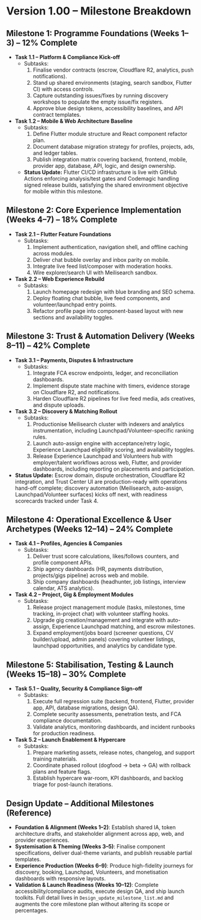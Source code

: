 # Version 1.00 – Milestone Breakdown

## Milestone 1: Programme Foundations (Weeks 1–3) – 12% Complete
- **Task 1.1 – Platform & Compliance Kick-off**
  - Subtasks:
    1. Finalise vendor contracts (escrow, Cloudflare R2, analytics, push notifications).
    2. Stand up shared environments (staging, search sandbox, Flutter CI) with access controls.
    3. Capture outstanding issues/fixes by running discovery workshops to populate the empty issue/fix registers.
    4. Approve blue design tokens, accessibility baselines, and API contract templates.
- **Task 1.2 – Mobile & Web Architecture Baseline**
  - Subtasks:
    1. Define Flutter module structure and React component refactor plan.
    2. Document database migration strategy for profiles, projects, ads, and ledger tables.
    3. Publish integration matrix covering backend, frontend, mobile, provider app, database, API, logic, and design ownership.
  - **Status Update:** Flutter CI/CD infrastructure is live with GitHub Actions enforcing analysis/test gates and Codemagic handling signed release builds, satisfying the shared environment objective for mobile within this milestone.

## Milestone 2: Core Experience Implementation (Weeks 4–7) – 18% Complete
- **Task 2.1 – Flutter Feature Foundations**
  - Subtasks:
    1. Implement authentication, navigation shell, and offline caching across modules.
    2. Deliver chat bubble overlay and inbox parity on mobile.
    3. Integrate live feed list/composer with moderation hooks.
    4. Wire explorer/search UI with Meilisearch sandbox.
- **Task 2.2 – Web Experience Rebuild**
  - Subtasks:
    1. Launch homepage redesign with blue branding and SEO schema.
    2. Deploy floating chat bubble, live feed components, and volunteer/launchpad entry points.
    3. Refactor profile page into component-based layout with new sections and availability toggles.

## Milestone 3: Trust & Automation Delivery (Weeks 8–11) – 42% Complete
- **Task 3.1 – Payments, Disputes & Infrastructure**
  - Subtasks:
    1. Integrate FCA escrow endpoints, ledger, and reconciliation dashboards.
    2. Implement dispute state machine with timers, evidence storage on Cloudflare R2, and notifications.
    3. Harden Cloudflare R2 pipelines for live feed media, ads creatives, and dispute uploads.
- **Task 3.2 – Discovery & Matching Rollout**
  - Subtasks:
    1. Productionise Meilisearch cluster with indexers and analytics instrumentation, including Launchpad/Volunteer-specific ranking rules.
    2. Launch auto-assign engine with acceptance/retry logic, Experience Launchpad eligibility scoring, and availability toggles.
    3. Release Experience Launchpad and Volunteers hub with employer/talent workflows across web, Flutter, and provider dashboards, including reporting on placements and participation.
- **Status Update:** Escrow domain, dispute orchestration, Cloudflare R2 integration, and Trust Center UI are production-ready with operations hand-off complete; discovery automation (Meilisearch, auto-assign, Launchpad/Volunteer surfaces) kicks off next, with readiness scorecards tracked under Task 4.

## Milestone 4: Operational Excellence & User Archetypes (Weeks 12–14) – 24% Complete
- **Task 4.1 – Profiles, Agencies & Companies**
  - Subtasks:
    1. Deliver trust score calculations, likes/follows counters, and profile component APIs.
    2. Ship agency dashboards (HR, payments distribution, projects/gigs pipeline) across web and mobile.
    3. Ship company dashboards (headhunter, job listings, interview calendar, ATS analytics).
- **Task 4.2 – Project, Gig & Employment Modules**
  - Subtasks:
    1. Release project management module (tasks, milestones, time tracking, in-project chat) with volunteer staffing hooks.
    2. Upgrade gig creation/management and integrate with auto-assign, Experience Launchpad matching, and escrow milestones.
    3. Expand employment/jobs board (screener questions, CV builder/upload, admin panels) covering volunteer listings, launchpad opportunities, and analytics by candidate type.

## Milestone 5: Stabilisation, Testing & Launch (Weeks 15–18) – 30% Complete
- **Task 5.1 – Quality, Security & Compliance Sign-off**
  - Subtasks:
    1. Execute full regression suite (backend, frontend, Flutter, provider app, API, database migrations, design QA).
    2. Complete security assessments, penetration tests, and FCA compliance documentation.
    3. Validate analytics, monitoring dashboards, and incident runbooks for production readiness.
- **Task 5.2 – Launch Enablement & Hypercare**
  - Subtasks:
    1. Prepare marketing assets, release notes, changelog, and support training materials.
    2. Coordinate phased rollout (dogfood → beta → GA) with rollback plans and feature flags.
    3. Establish hypercare war-room, KPI dashboards, and backlog triage for post-launch iterations.

## Design Update – Additional Milestones (Reference)
- **Foundation & Alignment (Weeks 1–2)**: Establish shared IA, token architecture drafts, and stakeholder alignment across app, web, and provider experiences.
- **Systemisation & Theming (Weeks 3–5)**: Finalise component specifications, deliver dual-theme variants, and publish reusable partial templates.
- **Experience Production (Weeks 6–9)**: Produce high-fidelity journeys for discovery, booking, Launchpad, Volunteers, and monetisation dashboards with responsive layouts.
- **Validation & Launch Readiness (Weeks 10–12)**: Complete accessibility/compliance audits, execute design QA, and ship launch toolkits. Full detail lives in `Design_update_milestone_list.md` and augments the core milestone plan without altering its scope or percentages.
